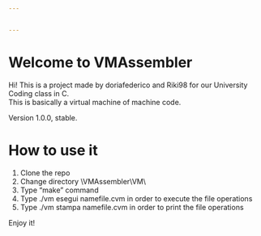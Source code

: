 ```yaml
---


---
```


<h1 id="welcome-to-vmassembler">Welcome to VMAssembler</h1>
<p>Hi! This is a project made by doriafederico and Riki98 for our University Coding class in C.<br>
This is basically a virtual machine of machine code.</p>
<p>Version 1.0.0, stable.</p>
<h1 id="how-to-use-it">How to use it</h1>
<ol>
<li>Clone the repo</li>
<li>Change directory \VMAssembler\VM\</li>
<li>Type “make” command</li>
<li>Type ./vm esegui namefile.cvm in order to execute the file operations</li>
<li>Type ./vm stampa namefile.cvm in order to print the file operations</li>
</ol>
<p>Enjoy it!</p>


